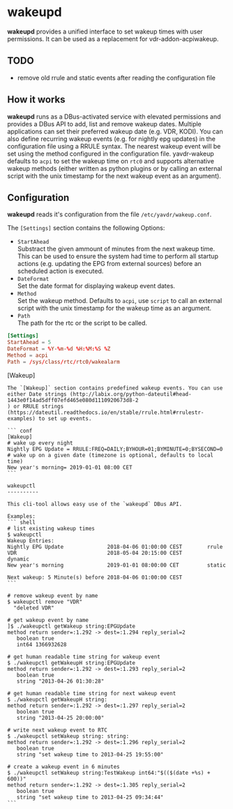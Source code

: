 wakeupd
========

**wakeupd** provides a unified interface to set wakeup times with user permissions.
It can be used as a replacement for vdr-addon-acpiwakeup.

TODO
-----
- remove old rrule and static events after reading the configuration file


How it works
-------------
**wakeupd** runs as a DBus-activated service with elevated permissions and provides a DBus API to add, list and remove wakeup dates.
Multiple applications can set their preferred wakeup date (e.g. VDR, KODI).
You can also define recurring wakeup events (e.g. for nightly epg updates) in the configuration file using a RRULE syntax.
The nearest wakeup event will be set using the method configured in the configuration file. yavdr-wakeup defaults to `acpi` to set the wakeup time on `rtc0` and supports alternative wakeup methods (either written as python plugins or by calling an external script with the unix timestamp for the next wakeup event as an argument).

Configuration
--------------
**wakeupd** reads it's configuration from the file `/etc/yavdr/wakeup.conf`.

The `[Settings]` section contains the following Options:

 - `StartAhead`  
 Substract the given ammount of minutes from the next wakeup time. This can be used to ensure the system had time to perform all startup actions (e.g. updating the EPG from external sources) before an scheduled action is executed.
 - `DateFormat`  
 Set the date format for displaying wakeup event dates.
 - `Method`  
 Set the wakeup method. Defaults to `acpi`, use `script` to call an external script with the unix timestamp for the wakeup time as an argument. 
 - `Path`  
 The path for the rtc or the script to be called.

``` conf
[Settings]
StartAhead = 5
DateFormat = %Y-%m-%d %H:%M:%S %Z
Method = acpi
Path = /sys/class/rtc/rtc0/wakealarm
```

[Wakeup]
~~~~~~~~~
The `[Wakeup]` section contains predefined wakeup events. You can use either Date strings (http://labix.org/python-dateutil#head-1443e0f14ad5dff07efd465e080d1110920673d8-2
) or RRULE strings (https://dateutil.readthedocs.io/en/stable/rrule.html#rrulestr-examples) to set up events.

``` conf
[Wakeup]
# wake up every night
Nightly EPG Update = RRULE:FREQ=DAILY;BYHOUR=01;BYMINUTE=0;BYSECOND=0
# wake up on a given date (timezone is optional, defaults to local time)
New year's morning= 2019-01-01 08:00 CET
```

wakeupctl
----------

This cli-tool allows easy use of the `wakeupd` DBus API.

Examples:
``` shell
# list existing wakeup times
$ wakeupctl
Wakeup Entries:
Nightly EPG Update            	2018-04-06 01:00:00 CEST      	rrule
VDR                           	2018-05-04 20:15:00 CEST      	dynamic
New year's morning            	2019-01-01 08:00:00 CET       	static

Next wakeup: 5 Minute(s) before 2018-04-06 01:00:00 CEST
```

# remove wakeup event by name
$ wakeupctl remove "VDR"
  "deleted VDR"

# get wakeup event by name
]$ ./wakeupctl getWakeup string:EPGUpdate
method return sender=:1.292 -> dest=:1.294 reply_serial=2
   boolean true
   int64 1366932628

# get human readable time string for wakeup event
$ ./wakeupctl getWakeupH string:EPGUpdate
method return sender=:1.292 -> dest=:1.293 reply_serial=2
   boolean true
   string "2013-04-26 01:30:28"

# get human readable time string for next wakeup event
$ ./wakeupctl getWakeupH string:
method return sender=:1.292 -> dest=:1.297 reply_serial=2
   boolean true
   string "2013-04-25 20:00:00"

# write next wakeup event to RTC
$ ./wakeupctl setWakeup string: string:
method return sender=:1.292 -> dest=:1.296 reply_serial=2
   boolean true
   string "set wakeup time to 2013-04-25 19:55:00"

# create a wakeup event in 6 minutes
$ ./wakeupctl setWakeup string:TestWakeup int64:"$(($(date +%s) + 600))"
method return sender=:1.292 -> dest=:1.305 reply_serial=2
   boolean true
   string "set wakeup time to 2013-04-25 09:34:44"
```
